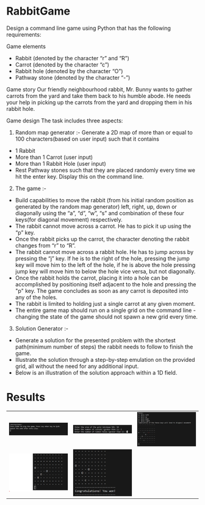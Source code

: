 # RabbitGame
 
Design a command line game using Python that has the following requirements:
 
Game elements
- Rabbit (denoted by the character “r” and “R”)
- Carrot (denoted by the character “c”)
- Rabbit hole (denoted by the character “O”)
- Pathway stone (denoted by the character “-”)
 
Game story
​Our friendly neighbourhood rabbit, Mr. Bunny wants to gather carrots from the yard and take them back to his humble abode. He needs your help in picking up the carrots from the yard and dropping them in his rabbit hole.
 
Game design
The task includes three aspects:
1. Random map generator :-
Generate a 2D map of more than or equal to 100 characters(based on user input) such that it contains
- 1 Rabbit
- More than 1 Carrot (user input)
- More than 1 Rabbit Hole (user input)
- Rest Pathway stones
​​such that they are placed randomly every time we hit the enter key. Display this on the command line.
2. The game :-
- Build capabilities to move the rabbit (from his initial random position as generated by the random map generator) left, right, up, down or diagonally using the “a”, “d”, “w”, “s” and combination of these four keys(for diagonal movement) respectively.
- The rabbit cannot move across a carrot. He has to pick it up using the “p” key.
- Once the rabbit picks up the carrot, the character denoting the rabbit changes from “r” to “R”.
- The rabbit cannot move across a rabbit hole. He has to jump across by pressing the “j” key. If he is to the right of the hole, pressing the jump key will move him to the left of the hole, if he is above the hole pressing jump key will move him to below the hole vice versa, but not diagonally.
- Once the rabbit holds the carrot, placing it into a hole can be accomplished by positioning itself adjacent to the hole and pressing the "p" key. The game concludes as soon as any carrot is deposited into any of the holes.
- The rabbit is limited to holding just a single carrot at any given moment.
- The entire game map should run on a single grid on the command line - changing the state of the game should not spawn a new grid every time.
 
3. Solution Generator :-
- Generate a solution for the presented problem with the shortest path(minimum number of steps) the rabbit needs to follow to finish the game.
- Illustrate the solution through a step-by-step emulation on the provided grid, all without the need for any additional input.
- Below is an illustration of the solution approach within a 1D field.

# Results
<table>
  <tr>
    <td><img src="./Task_results/Game_Intro.png" width="400"></td>
    <td><img src="./Task_results/custom_input.png" width="400"></td>
    <td><img src="./Task_results/Screenshot%202023-09-19%20073834.png" width="400"></td>
  </tr>
  <tr>
    <td><img src="./Task_results/Screenshot%202023-09-19%20073913.png" width="400"></td>
    <td><img src="./Task_results/Screenshot%202023-09-19%20073938.png" width="400"></td>
  </tr>
</table>


